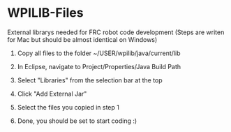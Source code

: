 # WPILIB-Files
External librarys needed for FRC robot code development (Steps are writen for Mac but should be almost identical on Windows)

1) Copy all files to the folder ~/USER/wpilib/java/current/lib 

2) In Eclipse, navigate to Project/Properties/Java Build Path

3) Select "Libraries" from the selection bar at the top

4) Click "Add External Jar"

5) Select the files you copied in step 1

6) Done, you should be set to start coding :)
